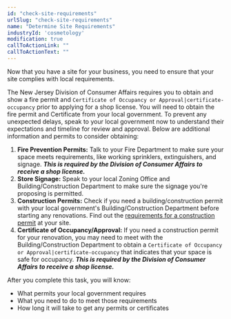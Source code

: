 ```yaml
---
id: "check-site-requirements"
urlSlug: "check-site-requirements"
name: "Determine Site Requirements"
industryId: 'cosmetology'
modification: true
callToActionLink: ""
callToActionText: ""
---
```


Now that you have a site for your business, you need to ensure that your site complies with local requirements.

The New Jersey Division of Consumer Affairs requires you to obtain and show a fire permit and `Certificate of Occupancy or Approval|certificate-occupancy` prior to applying for a shop license. You will need to obtain the fire permit and Certificate from your local government. To prevent any unexpected delays, speak to your local government now to understand their expectations and timeline for review and approval. Below are additional information and permits to consider obtaining:

1. **Fire Prevention Permits:** Talk to your Fire Department to make sure your space meets requirements, like working sprinklers, extinguishers, and signage. **_This is required by the Division of Consumer Affairs to receive a shop license._**
2. **Store Signage:** Speak to your local Zoning Office and Building/Construction Department to make sure the signage you're proposing is permitted.
3. **Construction Permits:** Check if you need a building/construction permit with your local government's Building/Construction Department before starting any renovations. Find out the [requirements for a construction permit](https://business.nj.gov/pages/building-permits-and-inspections) at your site.
4. **Certificate of Occupancy/Approval:** If you need a construction permit for your renovation, you may need to meet with the Building/Construction Department to obtain a `Certificate of Occupancy or Approval|certificate-occupancy` that indicates that your space is safe for occupancy. **_This is required by the Division of Consumer Affairs to receive a shop license._**

After you complete this task, you will know:

- What permits your local government requires
- What you need to do to meet those requirements
- How long it will take to get any permits or certificates
